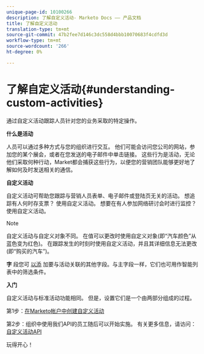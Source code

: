 ```yaml
---
unique-page-id: 10100266
description: 了解自定义活动- Marketo Docs —— 产品文档
title: 了解自定义活动
translation-type: tm+mt
source-git-commit: 47b2fee7d146c3dc558d4bbb10070683f4cdfd3d
workflow-type: tm+mt
source-wordcount: '266'
ht-degree: 0%

---
```



# 了解自定义活动{#understanding-custom-activities}

通过自定义活动跟踪人员针对您的业务采取的特定操作。

**什么是活动**

人员可以通过多种方式与您的组织进行交互。 他们可能会访问您公司的网站，参加您的某个展会，或者在您发送的电子邮件中单击链接。 这些行为是活动，无论他们采取何种行动，Market都会捕获这些行为，以便您的营销团队能够更好地了解如何及时发送相关的通信。

**自定义活动**

自定义活动可帮助您跟踪与营销人员表单、电子邮件或登陆页无关的活动。 想追踪有人何时存支票？ 使用自定义活动。 想要在有人参加网络研讨会时进行监控？ 使用自定义活动。

>[!NOTE]
>
>自定义活动与自定义对象不同。 在值可以更改时使用自定义对象(即“汽车颜色”从蓝色变为红色)。 在跟踪发生的时刻时使用自定义活动，并且其详细信息无法更改(即“购买的汽车”)。

**字** 段您可 [以添](https://docs.marketo.com/x/Mx6a) 加要与活动关联的其他字段。与主字段一样，它们也可用作智能列表中的筛选条件。

**入门**

自定义活动与标准活动功能相同。 但是，设置它们是一个由两部分组成的过程。

第1步：[在Marketo帐户中创建自定义活动](create-a-custom-activity.md)

第2步：组织中使用我们API的员工随后可以开始实施。 有关更多信息，请访问：[自定义活动API](http://developers.marketo.com/documentation/rest/add-custom-activities/)

玩得开心！
